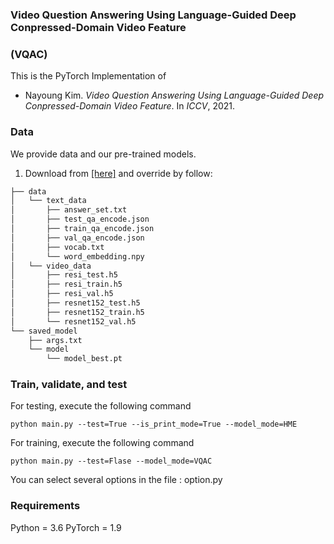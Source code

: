 ### Video Question Answering Using Language-Guided Deep Conpressed-Domain Video Feature
### (VQAC)

This is the PyTorch Implementation of 
* Nayoung Kim. *Video Question Answering Using Language-Guided Deep Conpressed-Domain Video Feature*. In *ICCV*, 2021. 

### Data 
We provide data and our pre-trained models.
1. Download from [[here]](https://drive.google.com/drive/folders/1WNbZHRVAYIB9BKxO5Y7-matPSAqUvEsk?usp=sharing) and override by follow:

```bash
├── data
│   └── text_data
│       ├── answer_set.txt
│       ├── test_qa_encode.json
│       ├── train_qa_encode.json
│       ├── val_qa_encode.json
│       ├── vocab.txt
│       └── word_embedding.npy
│   └── video_data
│       ├── resi_test.h5
│       ├── resi_train.h5
│       ├── resi_val.h5
│       ├── resnet152_test.h5
│       ├── resnet152_train.h5
│       └── resnet152_val.h5
└── saved_model
    ├── args.txt
    └── model
        └── model_best.pt
``` 

### Train, validate, and test
For testing, execute the following command
~~~~
python main.py --test=True --is_print_mode=True --model_mode=HME
~~~~

For training, execute the following command
~~~~
python main.py --test=Flase --model_mode=VQAC
~~~~
You can select several options in the file :  option.py

### Requirements
Python = 3.6
PyTorch = 1.9 



